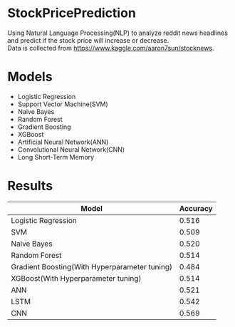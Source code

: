 # StockPricePrediction
Using Natural Language Processing(NLP) to analyze reddit news headlines and predict if the stock price will increase or decrease. <br />
Data is collected from https://www.kaggle.com/aaron7sun/stocknews. <br />

# Models
- Logistic Regression
- Support Vector Machine(SVM)
- Naive Bayes 
- Random Forest 
- Gradient Boosting
- XGBoost
- Artificial Neural Network(ANN)
- Convolutional Neural Network(CNN)
- Long Short-Term Memory

# Results
 Model  | Accuracy | 
| ------------- | ------------- | 
| Logistic Regression  | 0.516
| SVM  | 0.509
| Naive Bayes | 0.520
| Random Forest  | 0.514
| Gradient Boosting(With Hyperparameter tuning) | 0.484
| XGBoost(With Hyperparameter tuning)  | 0.514
| ANN  | 0.521
| LSTM  | 0.542
| CNN | 0.569
